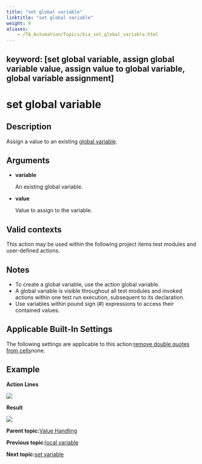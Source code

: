 ```yaml
--- 
title: "set global variable"
linktitle: "set global variable"
weight: 9
aliases: 
    - /TA_Automation/Topics/bia_set_global_variable.html
---
```

keyword: [set global variable, assign global variable value, assign value to global variable, global variable assignment]
---

# set global variable

## Description

Assign a value to an existing [global variable](The_test_language_variables.html).

## Arguments

-   **variable**

    An existing global variable.

-   **value**

    Value to assign to the variable.


## Valid contexts

This action may be used within the following project items:test modules and user-defined actions.

## Notes

-   To create a global variable, use the action global variable.
-   A global variable is visible throughout all test modules and invoked actions within one test run execution, subsequent to its declaration.
-   Use variables within pound sign \(\#\) expressions to access their contained values.

## Applicable Built-In Settings

The following settings are applicable to this action:[remove double quotes from cells](bis_remove_double_quotes_from_cells.html)none.

## Example

**Action Lines**

![](/images//Images/bia_set_global_variable_pgm.png)

**Result**

![](/images//Images/bia_set_global_variable_res.png)

**Parent topic:**[Value Handling](/TA_Automation/Topics/bia_Value_handling.html)

**Previous topic:**[local variable](/TA_Automation/Topics/bia_local_variable.html)

**Next topic:**[set variable](/TA_Automation/Topics/bia_set_variable.html)

